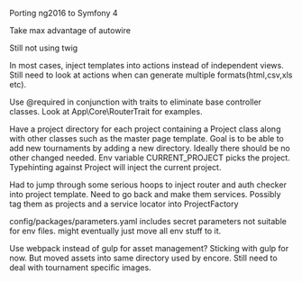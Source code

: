 Porting ng2016 to Symfony 4

Take max advantage of autowire

Still not using twig

In most cases, inject templates into actions instead of independent views.
Still need to look at actions when can generate multiple formats(html,csv,xls etc).

Use @required in conjunction with traits to eliminate base controller classes.
Look at App\Core\RouterTrait for examples.

Have a project directory for each project containing a Project class along with
other classes such as the master page template.  Goal is to be able to add new
tournaments by adding a new directory.  Ideally there should be no other changed needed.
Env variable CURRENT_PROJECT picks the project.
Typehinting against Project will inject the current project.

Had to jump through some serious hoops to inject router and auth checker into project template.
Need to go back and make them services.
Possibly tag them as projects and a service locator into ProjectFactory

config/packages/parameters.yaml includes secret parameters not suitable for env files.
might eventually just move all env stuff to it.

Use webpack instead of gulp for asset management?
Sticking with gulp for now.  But moved assets into same directory used by encore.
Still need to deal with tournament specific images.


